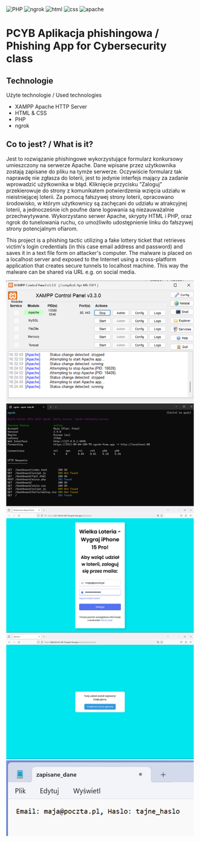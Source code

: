 ![PHP](https://img.shields.io/badge/PHP-777BB4?style=for-the-badge&logo=php&logoColor=white)
![ngrok](    https://img.shields.io/badge/ngrok-140648?style=for-the-badge&logo=Ngrok&logoColor=white)
![html](    https://img.shields.io/badge/HTML5-E34F26?style=for-the-badge&logo=html5&logoColor=white)
![css](https://img.shields.io/badge/CSS3-1572B6?style=for-the-badge&logo=css3&logoColor=white)
![apache](https://img.shields.io/badge/Apache-D22128?style=for-the-badge&logo=Apache&logoColor=white)



# PCYB Aplikacja phishingowa / Phishing App for Cybersecurity class

## Technologie
Użyte technologie / Used technologies
 * XAMPP Apache HTTP Server
 * HTML & CSS
 * PHP
 * ngrok

## Co to jest? / What is it?
Jest to rozwiązanie phishingowe wykorzystujące formularz konkursowy umieszczony na serwerze Apache. Dane wpisane przez użytkownika zostają zapisane do pliku na tymże serwerze. Oczywiście formularz tak naprawdę nie zgłasza do loterii, jest to jedynie interfejs mający za zadanie wprowadzić użytkownika w błąd. Kliknięcie przycisku ”Zaloguj” przekierowuje do strony z komunikatem potwierdzenia wzięcia udziału w nieistniejącej loterii. Za pomocą fałszywej strony loterii, opracowano środowisko, w którym użytkownicy są zachęcani do udziału w
atrakcyjnej loterii, a jednocześnie ich poufne dane logowania są niezauważalnie przechwytywane. Wykorzystano
serwer Apache, skrypty HTML i PHP, oraz ngrok do tunelowania ruchu, co umożliwiło udostępnienie linku do
fałszywej strony potencjalnym ofiarom.

This project is a phishing tactic utilizing a fake lottery ticket that retrieves victim's login credentials (in this case email address and password) and saves it in a text file form on attacker's computer. The malware is placed on a localhost server and exposed to the Internet using a cross-platform application that creates secure tunnels to localhost machine. This way the malware can be shared via URL e.g. on social media.

<img src="zdj\xamp.png"/>
<img src="zdj\ngrok.png"/>
<img src="zdj\login.png"/>
<img src="zdj\done.png"/>
<img src="zdj\zapis.png"/>
